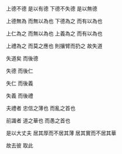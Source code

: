 上德不德
是以有德
下德不失德
是以無德

上德無為
而無以為也
下德為之
而有以為也

上仁為之
而無以為也
上義為之
而有以為也

上禮為之
而莫之應也
則攘臂而扔之
故失道

失道矣
而後德

失德
而後仁

失仁
而後義

失義
而後禮

夫禮者
忠信之薄也
而亂之首也

前識者
道之華也
而愚之首也

是以大丈夫
居其厚而不居其薄
居其實而不居其華

故去彼
取此
